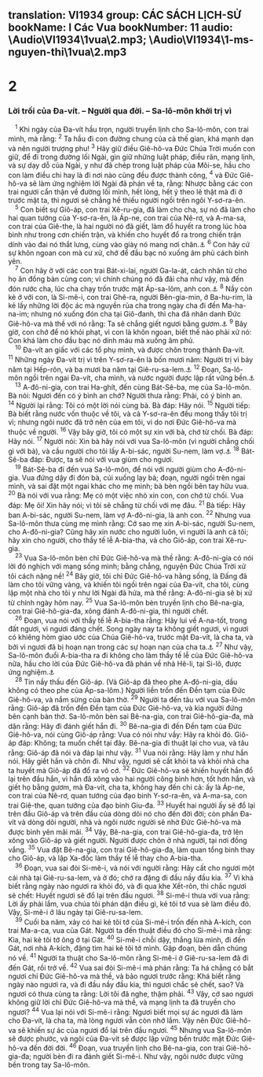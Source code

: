 translation: VI1934
group: CÁC SÁCH LỊCH-SỬ
bookName: I Các Vua 
bookNumber: 11
audio: \Audio\VI1934\1vua\2.mp3; \Audio\VI1934\1-ms-nguyen-thi\1vua\2.mp3
-------

<div class="title"><h1>2</h1><h3>Lời trối của Đa-vít. – Người qua đời. – Sa-lô-môn khởi trị vì</h3></div>
<span class="verse 1vua_2_1"> <sup>1</sup> Khi ngày của Đa-vít hầu trọn, người truyền lịnh cho Sa-lô-môn, con trai mình, mà rằng: </span>
<span class="verse 1vua_2_2"><sup>2</sup> Ta hầu đi con đường chung của cả thế gian, khá mạnh dạn và nên người trượng phu! </span>
<span class="verse 1vua_2_3"><sup>3</sup> Hãy giữ điều Giê-hô-va Đức Chúa Trời muốn con giữ, để đi trong đường lối Ngài, gìn giữ những luật pháp, điều răn, mạng lịnh, và sự dạy dỗ của Ngài, y như đã chép trong luật pháp của Môi-se, hầu cho con làm điều chi hay là đi nơi nào cũng đều được thành công, </span>
<span class="verse 1vua_2_4"><sup>4</sup> và Đức Giê-hô-va sẽ làm ứng nghiệm lời Ngài đã phán về ta, rằng: Nhược bằng các con trai ngươi cẩn thận về đường lối mình, hết lòng, hết ý theo lẽ thật mà đi ở trước mặt ta, thì ngươi sẽ chẳng hề thiếu người ngồi trên ngôi Y-sơ-ra-ên. <br/></span>
<span class="verse 1vua_2_5"> <sup>5</sup> Con biết sự Giô-áp, con trai Xê-ru-gia, đã làm cho cha, sự nó đã làm cho hai quan tướng của Y-sơ-ra-ên, là Áp-ne, con trai của Nê-rơ, và A-ma-sa, con trai của Giê-the, là hai người nó đã giết, làm đổ huyết ra trong lúc hòa bình như trong cơn chiến trận, và khiến cho huyết đổ ra trong chiến trận dính vào đai nó thắt lưng, cùng vào giày nó mang nơi chân.<a data-toggle="tooltip" data-placement="bottom" title="2Sa 3:27; 20:10">⚓</a></span>
<span class="verse 1vua_2_6"><sup>6</sup> Con hãy cứ sự khôn ngoan con mà cư xử, chớ để đầu bạc nó xuống âm phủ cách bình yên. <br/></span>
<span class="verse 1vua_2_7"> <sup>7</sup> Con hãy ở với các con trai Bát-xi-lai, người Ga-la-át, cách nhân từ cho họ ăn đồng bàn cùng con; vì chính chúng nó đã đãi cha như vậy, mà đến đón rước cha, lúc cha chạy trốn trước mặt Áp-sa-lôm, anh con.<a data-toggle="tooltip" data-placement="bottom" title="2Sa 17:27-29">⚓</a></span>
<span class="verse 1vua_2_8"><sup>8</sup> Nầy còn kẻ ở với con, là Si-mê-i, con trai Ghê-ra, người Bên-gia-min, ở Ba-hu-rim, là kẻ lấy những lời độc ác mà nguyền rủa cha trong ngày cha đi đến Ma-ha-na-im; nhưng nó xuống đón cha tại Giô-đanh, thì cha đã nhân danh Đức Giê-hô-va mà thề với nó rằng: Ta sẽ chẳng giết ngươi bằng gươm.<a data-toggle="tooltip" data-placement="bottom" title="2Sa 16:5-13; 19:16-23">⚓</a></span>
<span class="verse 1vua_2_9"><sup>9</sup> Bây giờ, con chớ để nó khỏi phạt, vì con là khôn ngoan, biết thế nào phải xử nó: Con khá làm cho đầu bạc nó dính máu mà xuống âm phủ. <br/></span>
<span class="verse 1vua_2_10"> <sup>10</sup> Đa-vít an giấc với các tổ phụ mình, và được chôn trong thành Đa-vít. </span>
<span class="verse 1vua_2_11"><sup>11</sup> Những ngày Đa-vít trị vì trên Y-sơ-ra-ên là bốn mươi năm: Người trị vì bảy năm tại Hếp-rôn, và ba mươi ba năm tại Giê-ru-sa-lem.<a data-toggle="tooltip" data-placement="bottom" title="2Sa 5:4-5; 1Su 3:4">⚓</a></span>
<span class="verse 1vua_2_12"><sup>12</sup> Đoạn, Sa-lô-môn ngồi trên ngai Đa-vít, cha mình, và nước người được lập rất vững bền.<a data-toggle="tooltip" data-placement="bottom" title="1Su 29:23">⚓</a><br/></span>
<span class="verse 1vua_2_13"> <sup>13</sup> A-đô-ni-gia, con trai Ha-ghít, đến cùng Bát-Sê-ba, mẹ của Sa-lô-môn. Bà nói: Ngươi đến có ý bình an chớ? Người thưa rằng: Phải, có ý bình an. </span>
<span class="verse 1vua_2_14"><sup>14</sup> Người lại rằng: Tôi có một lời nói cùng bà. Bà đáp: Hãy nói. </span>
<span class="verse 1vua_2_15"><sup>15</sup> Người tiếp: Bà biết rằng nước vốn thuộc về tôi, và cả Y-sơ-ra-ên đều mong thấy tôi trị vì; nhưng ngôi nước đã trở nên của em tôi, vì do nơi Đức Giê-hô-va mà thuộc về người. </span>
<span class="verse 1vua_2_16"><sup>16</sup> Vậy bây giờ, tôi có một sự xin với bà, chớ từ chối. Bà đáp: Hãy nói. </span>
<span class="verse 1vua_2_17"><sup>17</sup> Người nói: Xin bà hãy nói với vua Sa-lô-môn (vì người chẳng chối gì với bà), và cầu người cho tôi lấy A-bi-sác, người Su-nem, làm vợ.<a data-toggle="tooltip" data-placement="bottom" title="1Vua 1:3-4">⚓</a></span>
<span class="verse 1vua_2_18"><sup>18</sup> Bát-Sê-ba đáp: Được, ta sẽ nói với vua giùm cho ngươi. <br/></span>
<span class="verse 1vua_2_19"> <sup>19</sup> Bát-Sê-ba đi đến vua Sa-lô-môn, để nói với người giùm cho A-đô-ni-gia. Vua đứng dậy đi đón bà, cúi xuống lạy bà; đoạn, người ngồi trên ngai mình, và sai đặt một ngai khác cho mẹ mình; bà bèn ngồi bên tay hữu vua. </span>
<span class="verse 1vua_2_20"><sup>20</sup> Bà nói với vua rằng: Mẹ có một việc nhỏ xin con, con chớ từ chối. Vua đáp: Mẹ ôi! Xin hãy nói; vì tôi sẽ chẳng từ chối với mẹ đâu. </span>
<span class="verse 1vua_2_21"><sup>21</sup> Bà tiếp: Hãy ban A-bi-sác, người Su-nem, làm vợ A-đô-ni-gia, là anh con. </span>
<span class="verse 1vua_2_22"><sup>22</sup> Nhưng vua Sa-lô-môn thưa cùng mẹ mình rằng: Cớ sao mẹ xin A-bi-sác, người Su-nem, cho A-đô-ni-gia? Cũng hãy xin nước cho người luôn, vì người là anh cả tôi; hãy xin cho người, cho thầy tế lễ A-bia-tha, và cho Giô-áp, con trai Xê-ru-gia. <br/></span>
<span class="verse 1vua_2_23"> <sup>23</sup> Vua Sa-lô-môn bèn chỉ Đức Giê-hô-va mà thề rằng: A-đô-ni-gia có nói lời đó nghịch với mạng sống mình; bằng chẳng, nguyện Đức Chúa Trời xử tôi cách nặng nề! </span>
<span class="verse 1vua_2_24"><sup>24</sup> Bây giờ, tôi chỉ Đức Giê-hô-va hằng sống, là Đấng đã làm cho tôi vững vàng, và khiến tôi ngồi trên ngai của Đa-vít, cha tôi, cùng lập một nhà cho tôi y như lời Ngài đã hứa, mà thề rằng: A-đô-ni-gia sẽ bị xử tử chính ngày hôm nay. </span>
<span class="verse 1vua_2_25"><sup>25</sup> Vua Sa-lô-môn bèn truyền lịnh cho Bê-na-gia, con trai Giê-hô-gia-đa, xông đánh A-đô-ni-gia, thì người chết. <br/></span>
<span class="verse 1vua_2_26"> <sup>26</sup> Đoạn, vua nói với thầy tế lễ A-bia-tha rằng: Hãy lui về A-na-tốt, trong đất ngươi, vì ngươi đáng chết. Song ngày nay ta không giết ngươi, vì ngươi có khiêng hòm giao ước của Chúa Giê-hô-va, trước mặt Đa-vít, là cha ta, và bởi vì ngươi đã bị hoạn nạn trong các sự hoạn nạn của cha ta.<a data-toggle="tooltip" data-placement="bottom" title="2Sa 15:24; 1Sa 22:20-23">⚓</a></span>
<span class="verse 1vua_2_27"><sup>27</sup> Như vậy, Sa-lô-môn đuổi A-bia-tha ra đi không cho làm thầy tế lễ của Đức Giê-hô-va nữa, hầu cho lời của Đức Giê-hô-va đã phán về nhà Hê-li, tại Si-lô, được ứng nghiệm.<a data-toggle="tooltip" data-placement="bottom" title="1Sa 2:27-36">⚓</a><br/></span>
<span class="verse 1vua_2_28"> <sup>28</sup> Tin nầy thấu đến Giô-áp. (Vả Giô-áp đã theo phe A-đô-ni-gia, dầu không có theo phe của Áp-sa-lôm.) Người liền trốn đến Đền tạm của Đức Giê-hô-va, và nắm sừng của bàn thờ. </span>
<span class="verse 1vua_2_29"><sup>29</sup> Người ta đến tâu với vua Sa-lô-môn rằng: Giô-áp đã trốn đến Đền tạm của Đức Giê-hô-va, và kìa người đứng bên cạnh bàn thờ. Sa-lô-môn bèn sai Bê-na-gia, con trai Giê-hô-gia-đa, mà dặn rằng: Hãy đi đánh giết hắn đi. </span>
<span class="verse 1vua_2_30"><sup>30</sup> Bê-na-gia đi đến Đền tạm của Đức Giê-hô-va, nói cùng Giô-áp rằng: Vua có nói như vầy: Hãy ra khỏi đó. Giô-áp đáp: Không; ta muốn chết tại đây. Bê-na-gia đi thuật lại cho vua, và tâu rằng: Giô-áp đã nói và đáp lại như vậy. </span>
<span class="verse 1vua_2_31"><sup>31</sup> Vua nói rằng: Hãy làm y như hắn nói. Hãy giết hắn và chôn đi. Như vậy, ngươi sẽ cất khỏi ta và khỏi nhà cha ta huyết mà Giô-áp đã đổ ra vô cớ. </span>
<span class="verse 1vua_2_32"><sup>32</sup> Đức Giê-hô-va sẽ khiến huyết hắn đổ lại trên đầu hắn, vì hắn đã xông vào hai người công bình hơn, tốt hơn hắn, và giết họ bằng gươm, mà Đa-vít, cha ta, không hay đến chi cả: ấy là Áp-ne, con trai của Nê-rơ, quan tướng của đạo binh Y-sơ-ra-ên, và A-ma-sa, con trai Giê-the, quan tướng của đạo binh Giu-đa. </span>
<span class="verse 1vua_2_33"><sup>33</sup> Huyết hai người ấy sẽ đổ lại trên đầu Giô-áp và trên đầu của dòng dõi nó cho đến đời đời; còn phần Đa-vít và dòng dõi người, nhà và ngôi nước người sẽ nhờ Đức Giê-hô-va mà được bình yên mãi mãi. </span>
<span class="verse 1vua_2_34"><sup>34</sup> Vậy, Bê-na-gia, con trai Giê-hô-gia-đa, trở lên xông vào Giô-áp và giết người. Người được chôn ở nhà người, tại nơi đồng vắng. </span>
<span class="verse 1vua_2_35"><sup>35</sup> Vua đặt Bê-na-gia, con trai Giê-hô-gia-đa, làm quan tổng binh thay cho Giô-áp, và lập Xa-đốc làm thầy tế lễ thay cho A-bia-tha. <br/></span>
<span class="verse 1vua_2_36"> <sup>36</sup> Đoạn, vua sai đòi Si-mê-i, và nói với người rằng: Hãy cất cho ngươi một cái nhà tại Giê-ru-sa-lem, và ở đó; chớ ra đặng đi đầu nầy đầu kia. </span>
<span class="verse 1vua_2_37"><sup>37</sup> Vì khá biết rằng ngày nào ngươi ra khỏi đó, và đi qua khe Xết-rôn, thì chắc ngươi sẽ chết: Huyết ngươi sẽ đổ lại trên đầu ngươi. </span>
<span class="verse 1vua_2_38"><sup>38</sup> Si-mê-i thưa với vua rằng: Lời ấy phải lắm, vua chúa tôi phán dặn điều gì, kẻ tôi tớ vua sẽ làm điều đó. Vậy, Si-mê-i ở lâu ngày tại Giê-ru-sa-lem. <br/></span>
<span class="verse 1vua_2_39"> <sup>39</sup> Cuối ba năm, xảy có hai kẻ tôi tớ của Si-mê-i trốn đến nhà A-kích, con trai Ma-a-ca, vua của Gát. Người ta đến thuật điều đó cho Si-mê-i mà rằng: Kìa, hai kẻ tôi tớ ông ở tại Gát. </span>
<span class="verse 1vua_2_40"><sup>40</sup> Si-mê-i chỗi dậy, thắng lừa mình, đi đến Gát, nơi nhà A-kích, đặng tìm hai kẻ tôi tớ mình. Gặp đoạn, bèn dẫn chúng nó về. </span>
<span class="verse 1vua_2_41"><sup>41</sup> Người ta thuật cho Sa-lô-môn rằng Si-mê-i ở Giê-ru-sa-lem đã đi đến Gát, rồi trở về. </span>
<span class="verse 1vua_2_42"><sup>42</sup> Vua sai đòi Si-mê-i mà phán rằng: Ta há chẳng có bắt ngươi chỉ Đức Giê-hô-va mà thề, và bảo ngươi trước rằng: Khá biết rằng ngày nào ngươi ra, và đi đầu nầy đầu kia, thì ngươi chắc sẽ chết, sao? Và ngươi có thưa cùng ta rằng: Lời tôi đã nghe, thậm phải. </span>
<span class="verse 1vua_2_43"><sup>43</sup> Vậy, cớ sao ngươi không giữ lời chỉ Đức Giê-hô-va mà thề, và mạng lịnh ta đã truyền cho ngươi? </span>
<span class="verse 1vua_2_44"><sup>44</sup> Vua lại nói với Si-mê-i rằng: Ngươi biết mọi sự ác ngươi đã làm cho Đa-vít, là cha ta, mà lòng ngươi vẫn còn nhớ lắm. Vậy nên Đức Giê-hô-va sẽ khiến sự ác của ngươi đổ lại trên đầu ngươi. </span>
<span class="verse 1vua_2_45"><sup>45</sup> Nhưng vua Sa-lô-môn sẽ được phước, và ngôi của Đa-vít sẽ được lập vững bền trước mặt Đức Giê-hô-va đến đời đời. </span>
<span class="verse 1vua_2_46"><sup>46</sup> Đoạn, vua truyền lịnh cho Bê-na-gia, con trai Giê-hô-gia-đa; người bèn đi ra đánh giết Si-mê-i. Như vậy, ngôi nước được vững bền trong tay Sa-lô-môn. <br/></span>
